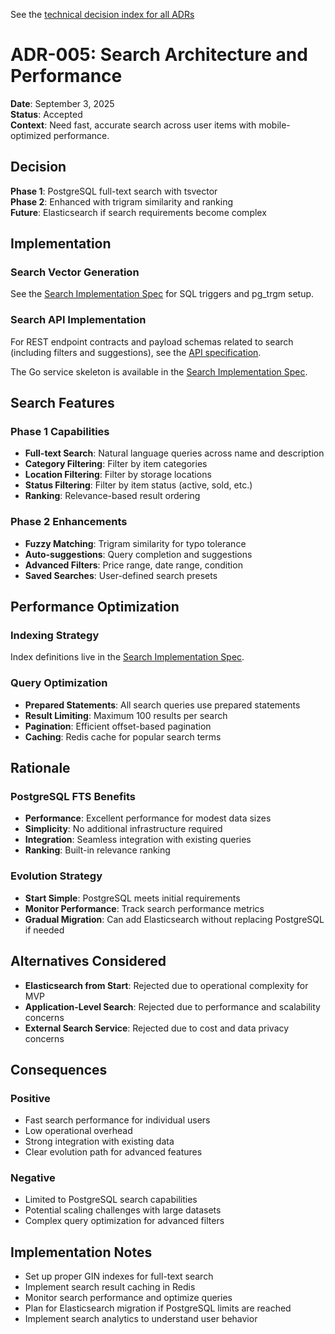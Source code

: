 See the [technical decision index for all ADRs](../technical-decisions.md)

# ADR-005: Search Architecture and Performance

**Date**: September 3, 2025  
**Status**: Accepted  
**Context**: Need fast, accurate search across user items with mobile-optimized performance.

## Decision

**Phase 1**: PostgreSQL full-text search with tsvector  
**Phase 2**: Enhanced with trigram similarity and ranking  
**Future**: Elasticsearch if search requirements become complex

## Implementation

### Search Vector Generation

See the [Search Implementation Spec](../implementation-specs/search.md) for SQL triggers and pg_trgm setup.

### Search API Implementation

For REST endpoint contracts and payload schemas related to search (including filters and suggestions), see the [API specification](../implementation-specs/api-specification.md).

The Go service skeleton is available in the [Search Implementation Spec](../implementation-specs/search.md).

## Search Features

### Phase 1 Capabilities

- **Full-text Search**: Natural language queries across name and description
- **Category Filtering**: Filter by item categories
- **Location Filtering**: Filter by storage locations
- **Status Filtering**: Filter by item status (active, sold, etc.)
- **Ranking**: Relevance-based result ordering

### Phase 2 Enhancements

- **Fuzzy Matching**: Trigram similarity for typo tolerance
- **Auto-suggestions**: Query completion and suggestions
- **Advanced Filters**: Price range, date range, condition
- **Saved Searches**: User-defined search presets

## Performance Optimization

### Indexing Strategy

Index definitions live in the [Search Implementation Spec](../implementation-specs/search.md).

### Query Optimization

- **Prepared Statements**: All search queries use prepared statements
- **Result Limiting**: Maximum 100 results per search
- **Pagination**: Efficient offset-based pagination
- **Caching**: Redis cache for popular search terms

## Rationale

### PostgreSQL FTS Benefits

- **Performance**: Excellent performance for modest data sizes
- **Simplicity**: No additional infrastructure required
- **Integration**: Seamless integration with existing queries
- **Ranking**: Built-in relevance ranking

### Evolution Strategy

- **Start Simple**: PostgreSQL meets initial requirements
- **Monitor Performance**: Track search performance metrics
- **Gradual Migration**: Can add Elasticsearch without replacing PostgreSQL if needed

## Alternatives Considered

- **Elasticsearch from Start**: Rejected due to operational complexity for MVP
- **Application-Level Search**: Rejected due to performance and scalability concerns
- **External Search Service**: Rejected due to cost and data privacy concerns

## Consequences

### Positive

- Fast search performance for individual users
- Low operational overhead
- Strong integration with existing data
- Clear evolution path for advanced features

### Negative

- Limited to PostgreSQL search capabilities
- Potential scaling challenges with large datasets
- Complex query optimization for advanced filters

## Implementation Notes

- Set up proper GIN indexes for full-text search
- Implement search result caching in Redis
- Monitor search performance and optimize queries
- Plan for Elasticsearch migration if PostgreSQL limits are reached
- Implement search analytics to understand user behavior
